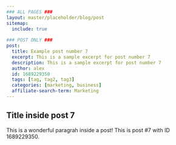 ```yaml
---
### ALL PAGES ###
layout: master/placeholder/blog/post
sitemap:
  include: true
  
### POST ONLY ###
post:
  title: Example post number 7
  excerpt: This is a sample excerpt for post number 7
  description: This is a sample excerpt for post number 7
  author: alex
  id: 1689229350
  tags: [tag, tag2, tag3]
  categories: [marketing, business]
  affiliate-search-term: Marketing
---
```


## Title inside post 7
This is a wonderful paragrah inside a post! This is post #7 with ID 1689229350.

